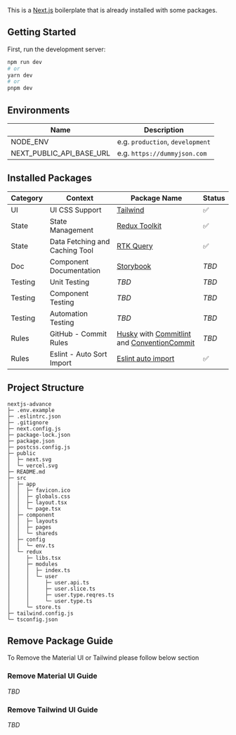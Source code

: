 This is a [Next.js](https://nextjs.org/) boilerplate that is already installed with some packages.

## Getting Started

First, run the development server:

```bash
npm run dev
# or
yarn dev
# or
pnpm dev
```

## Environments

| Name                     | Description                      |
| ------------------------ | -------------------------------- |
| NODE_ENV                 | e.g. `production`, `development` |
| NEXT_PUBLIC_API_BASE_URL | e.g. `https://dummyjson.com`     |

## Installed Packages

| Category | Context                        | Package Name                                                                                                                                                                                 | Status |
| -------- | ------------------------------ | -------------------------------------------------------------------------------------------------------------------------------------------------------------------------------------------- | ------ |
| UI       | UI CSS Support                 | [Tailwind](https://tailwindcss.com/)                                                                                                                                                         | ✅     |
| State    | State Management               | [Redux Toolkit](https://github.com/reduxjs/redux-toolkit)                                                                                                                                    | ✅     |
| State    | Data Fetching and Caching Tool | [RTK Query](https://redux-toolkit.js.org/rtk-query/overview)                                                                                                                                 | ✅     |
| Doc      | Component Documentation        | [Storybook](https://storybook.js.org/)                                                                                                                                                       | _TBD_  |
| Testing  | Unit Testing                   | _TBD_                                                                                                                                                                                        | _TBD_  |
| Testing  | Component Testing              | _TBD_                                                                                                                                                                                        | _TBD_  |
| Testing  | Automation Testing             | _TBD_                                                                                                                                                                                        | _TBD_  |
| Rules    | GitHub - Commit Rules          | [Husky](https://typicode.github.io/husky/) with [Commitlint](https://commitlint.js.org/#/concepts-commit-conventions) and [ConventionCommit](https://www.conventionalcommits.org/en/v1.0.0/) | _TBD_  |
| Rules    | Eslint - Auto Sort Import      | [Eslint auto import](https://www.npmjs.com/package/eslint-plugin-simple-import-sort)                                                                                                         | ✅     |

## Project Structure

```
nextjs-advance
├─ .env.example
├─ .eslintrc.json
├─ .gitignore
├─ next.config.js
├─ package-lock.json
├─ package.json
├─ postcss.config.js
├─ public
│  ├─ next.svg
│  └─ vercel.svg
├─ README.md
├─ src
│  ├─ app
│  │  ├─ favicon.ico
│  │  ├─ globals.css
│  │  ├─ layout.tsx
│  │  └─ page.tsx
│  ├─ component
│  │  ├─ layouts
│  │  ├─ pages
│  │  └─ shareds
│  ├─ config
│  │  └─ env.ts
│  └─ redux
│     ├─ libs.tsx
│     ├─ modules
│     │  ├─ index.ts
│     │  └─ user
│     │     ├─ user.api.ts
│     │     ├─ user.slice.ts
│     │     ├─ user.type.reqres.ts
│     │     └─ user.type.ts
│     └─ store.ts
├─ tailwind.config.js
└─ tsconfig.json

```

## Remove Package Guide

To Remove the Material UI or Tailwind please follow below section

### Remove Material UI Guide

_TBD_

### Remove Tailwind UI Guide

_TBD_
